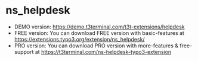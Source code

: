 # ns_helpdesk

- DEMO version: https://demo.t3terminal.com/t3t-extensions/helpdesk
- FREE version: You can download FREE version with basic-features at https://extensions.typo3.org/extension/ns_helpdesk/
- PRO version: You can download PRO version with more-features & free-support at https://t3terminal.com/ns-helpdesk-typo3-extension
